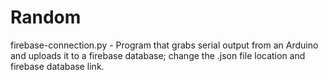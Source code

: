 # Random
firebase-connection.py - Program that grabs serial output from an Arduino and uploads it to a firebase database; change the .json file location and firebase database link.
